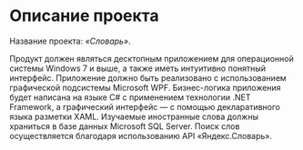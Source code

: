 # Описание проекта

Название проекта: *«Cловарь»*.

Продукт должен являться десктопным приложением для операционной системы Windows 7 и выше, а также иметь интуитивно понятный интерфейс. Приложение должно быть реализовано с использованием графической подсистемы Microsoft WPF. Бизнес-логика приложения будет написана на языке C# с применением технологии .NET Framework, а графический интерфейс — с помощью декларативного языка разметки XAML. Изучаемые иностранные слова должны храниться в базе данных Microsoft SQL Server. Поиск слов осуществляется благодаря использованию API «Яндекс.Словарь».
